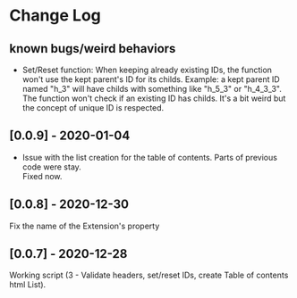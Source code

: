 # Change Log

## known bugs/weird behaviors
+ Set/Reset function: When keeping already existing IDs, the function won't use the kept parent's ID for its childs. Example: a kept parent ID named "h_3" will have childs with something like "h_5_3" or "h_4_3_3". The function won't check if an existing ID has childs. It's a bit weird but the concept of unique ID is respected.

## [0.0.9] - 2020-01-04
+ Issue with the list creation for the table of contents. Parts of previous code were stay.<br />Fixed now.

## [0.0.8] - 2020-12-30
Fix the name of the Extension's property

## [0.0.7] - 2020-12-28
Working script (3 - Validate headers, set/reset IDs, create Table of contents html List).